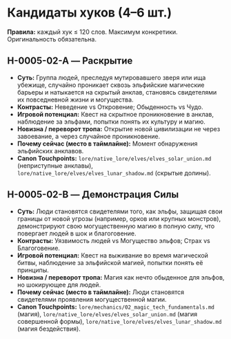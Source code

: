 # Кандидаты хуков (4–6 шт.)

**Правила:** каждый хук ≤ 120 слов. Максимум конкретики. Оригинальность обязательна.

## H-0005-02-A — Раскрытие
- **Суть:** Группа людей, преследуя мутировавшего зверя или ища убежище, случайно проникает сквозь эльфийские магические барьеры и натыкается на скрытый анклав, становясь свидетелями их повседневной жизни и могущества.
- **Контрасты:** Неведение vs Откровение; Обыденность vs Чудо.
- **Игровой потенциал:** Квест на скрытное проникновение в анклав, наблюдение за эльфами, попытки понять их культуру и магию.
- **Новизна / переворот тропа:** Открытие новой цивилизации не через завоевание, а через случайное проникновение.
- **Почему сейчас (место в таймлайне):** Момент обнаружения эльфийских анклавов.
- **Canon Touchpoints:** `lore/native_lore/elves/elves_solar_union.md` (неприступные анклавы), `lore/native_lore/elves/elves_lunar_shadow.md` (скрытые долины).

## H-0005-02-B — Демонстрация Силы
- **Суть:** Люди становятся свидетелями того, как эльфы, защищая свои границы от новой угрозы (например, орков или крупных монстров), демонстрируют свою могущественную магию в полную силу, что повергает людей в шок и благоговение.
- **Контрасты:** Уязвимость людей vs Могущество эльфов; Страх vs Благоговение.
- **Игровой потенциал:** Квест на выживание во время магической битвы, наблюдение за эльфийской магией, попытки понять её принципы.
- **Новизна / переворот тропа:** Магия как нечто обыденное для эльфов, но шокирующее для людей.
- **Почему сейчас (место в таймлайне):** Люди становятся свидетелями проявления могущественной магии.
- **Canon Touchpoints:** `lore/mechanics/02_magic_tech_fundamentals.md` (магия), `lore/native_lore/elves/elves_solar_union.md` (магия совершенной формы), `lore/native_lore/elves/elves_lunar_shadow.md` (магия бездействия).
